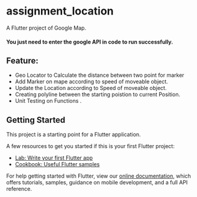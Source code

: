 # assignment_location

A  Flutter project of Google Map.


#### You just need to enter the google API in code to run successfully.
## Feature: 
  - Geo Locator to Calculate the distance between two point for marker
  - Add Marker on mape according to speed of moveable object.
  - Update the Location according to Speed of moveable object.
  - Creating polyline between the starting poistion to current Position.
  - Unit Testing on Functions .

## Getting Started

This project is a starting point for a Flutter application.

A few resources to get you started if this is your first Flutter project:

- [Lab: Write your first Flutter app](https://flutter.dev/docs/get-started/codelab)
- [Cookbook: Useful Flutter samples](https://flutter.dev/docs/cookbook)

For help getting started with Flutter, view our
[online documentation](https://flutter.dev/docs), which offers tutorials,
samples, guidance on mobile development, and a full API reference.
